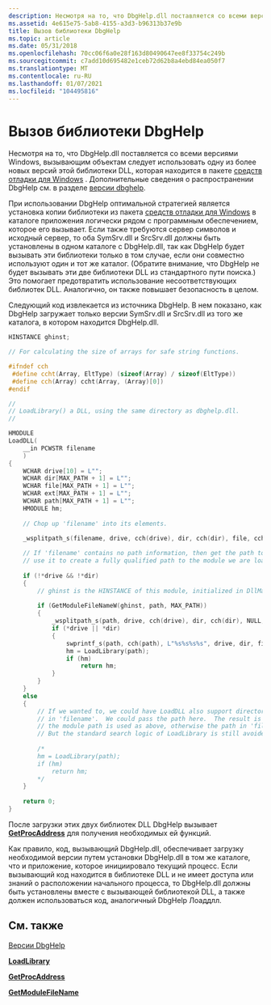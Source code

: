 ```yaml
---
description: Несмотря на то, что DbgHelp.dll поставляется со всеми версиями Windows, вызывающим объектам следует использовать одну из более новых версий этой библиотеки DLL, которая находится в пакете средств отладки для Windows. Дополнительные сведения о распространении DbgHelp см. в разделе версии DbgHelp.
ms.assetid: 4e615e75-5ab8-4155-a3d3-b96313b37e9b
title: Вызов библиотеки DbgHelp
ms.topic: article
ms.date: 05/31/2018
ms.openlocfilehash: 70cc06f6a0e28f163d80490647ee8f33754c249b
ms.sourcegitcommit: c7add10d695482e1ceb72d62b8a4ebd84ea050f7
ms.translationtype: MT
ms.contentlocale: ru-RU
ms.lasthandoff: 01/07/2021
ms.locfileid: "104495816"
---
```

# <a name="calling-the-dbghelp-library"></a>Вызов библиотеки DbgHelp

Несмотря на то, что DbgHelp.dll поставляется со всеми версиями Windows, вызывающим объектам следует использовать одну из более новых версий этой библиотеки DLL, которая находится в пакете [средств отладки для Windows](https://www.microsoft.com/?ref=go) . Дополнительные сведения о распространении DbgHelp см. в разделе [версии dbghelp](dbghelp-versions.md).

При использовании DbgHelp оптимальной стратегией является установка копии библиотеки из пакета [средств отладки для Windows](https://www.microsoft.com/?ref=go) в каталоге приложения логически рядом с программным обеспечением, которое его вызывает. Если также требуются сервер символов и исходный сервер, то оба SymSrv.dll и SrcSrv.dll должны быть установлены в одном каталоге с DbgHelp.dll, так как DbgHelp будет вызывать эти библиотеки только в том случае, если они совместно используют один и тот же каталог. (Обратите внимание, что DbgHelp не будет вызывать эти две библиотеки DLL из стандартного пути поиска.) Это помогает предотвратить использование несоответствующих библиотек DLL. Аналогично, он также повышает безопасность в целом.

Следующий код извлекается из источника DbgHelp. В нем показано, как DbgHelp загружает только версии SymSrv.dll и SrcSrv.dll из того же каталога, в котором находится DbgHelp.dll.


```C++
HINSTANCE ghinst;

// For calculating the size of arrays for safe string functions.

#ifndef cch
 #define ccht(Array, EltType) (sizeof(Array) / sizeof(EltType))
 #define cch(Array) ccht(Array, (Array)[0])
#endif

//
// LoadLibrary() a DLL, using the same directory as dbghelp.dll.
//

HMODULE 
LoadDLL(
    __in PCWSTR filename
    )
{
    WCHAR drive[10] = L"";
    WCHAR dir[MAX_PATH + 1] = L"";
    WCHAR file[MAX_PATH + 1] = L"";
    WCHAR ext[MAX_PATH + 1] = L"";
    WCHAR path[MAX_PATH + 1] = L"";
    HMODULE hm;
    
    // Chop up 'filename' into its elements.
    
    _wsplitpath_s(filename, drive, cch(drive), dir, cch(dir), file, cch(file), ext, cch(ext));

    // If 'filename' contains no path information, then get the path to our module and 
    // use it to create a fully qualified path to the module we are loading.  Then load it.
    
    if (!*drive && !*dir) 
    {
        // ghinst is the HINSTANCE of this module, initialized in DllMain or WinMain
         
        if (GetModuleFileNameW(ghinst, path, MAX_PATH)) 
        {
            _wsplitpath_s(path, drive, cch(drive), dir, cch(dir), NULL, 0, NULL, 0);
            if (*drive || *dir) 
            {
                swprintf_s(path, cch(path), L"%s%s%s%s", drive, dir, file, ext);
                hm = LoadLibrary(path);
                if (hm)
                    return hm;
            }
        }
    }
    else
    {
        // If we wanted to, we could have LoadDLL also support directories being specified
        // in 'filename'.  We could pass the path here.  The result is if no path is specified,
        // the module path is used as above, otherwise the path in 'filename' is specified.
        // But the standard search logic of LoadLibrary is still avoided.
        
        /*
        hm = LoadLibrary(path);
        if (hm)
            return hm;
        */
    }
    
    return 0;
}
```



После загрузки этих двух библиотек DLL DbgHelp вызывает [**GetProcAddress**](/windows/desktop/api/libloaderapi/nf-libloaderapi-getprocaddress) для получения необходимых ей функций.

Как правило, код, вызывающий DbgHelp.dll, обеспечивает загрузку необходимой версии путем установки DbgHelp.dll в том же каталоге, что и приложение, которое инициировало текущий процесс. Если вызывающий код находится в библиотеке DLL и не имеет доступа или знаний о расположении начального процесса, то DbgHelp.dll должны быть установлены вместе с вызывающей библиотекой DLL, а также должен использоваться код, аналогичный DbgHelp Лоаддлл.

## <a name="related-topics"></a>См. также

<dl> <dt>

[Версии DbgHelp](dbghelp-versions.md)
</dt> <dt>

[**LoadLibrary**](/windows/desktop/api/libloaderapi/nf-libloaderapi-loadlibrarya)
</dt> <dt>

[**GetProcAddress**](/windows/desktop/api/libloaderapi/nf-libloaderapi-getprocaddress)
</dt> <dt>

[**GetModuleFileName**](/windows/desktop/api/libloaderapi/nf-libloaderapi-getmodulefilenamea)
</dt> </dl>

 

 
